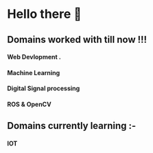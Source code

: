 # Hello there  👋

## Domains worked with till now !!!
#### Web Devlopment .
#### Machine Learning 
#### Digital Signal processing 
#### ROS & OpenCV 

## Domains currently learning :- 
#### IOT 


